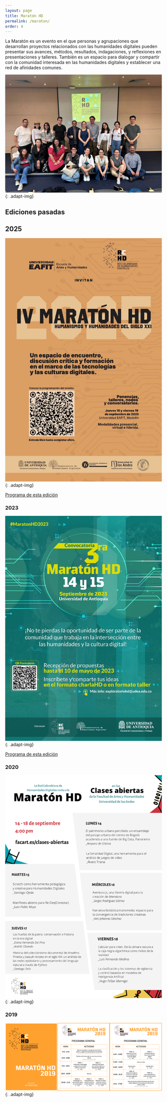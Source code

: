 ```yaml
---
layout: page
title: Maratón HD
permalink: /maraton/
order: 4
---
```


La Maratón es un evento en el que personas y agrupaciones que desarrollan proyectos relacionados con las humanidades digitales pueden presentar sus avances, métodos, resultados, indagaciones, y reflexiones en presentaciones y talleres. También es un espacio para dialogar y compartir con la comunidad interesada en las humanidades digitales y establecer una red de afinidades comunes.

![cierre maratón 2025](/assets/maraton/fotomaraton2025.jpg){: .adapt-img}

## Ediciones pasadas

## 2025

![maratón 2025](/assets/maraton/MaratonHD_AficheImprimible.jpg){: .adapt-img}

<a href="https://rchd.com.co/assets/maraton/MaratonHD2025_Programacion_Final.pdf">Programa de esta edición</a>

### 2023

![maratón 2023](/assets/maraton/MaratonHD2023.jpeg){: .adapt-img}

<a href="https://rchd.com.co/assets/maraton/Cronograma_Maraton_HD_2023.pdf">Programa de esta edición</a>

### 2020

![maratón 2023](/assets/maraton/MaratonHD2020.png){: .adapt-img}

### 2019

![maratón 2023](/assets/maraton/MaratonHD2019.png){: .adapt-img}